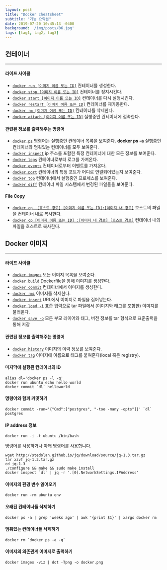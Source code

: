 ```yaml
---
layout: post
title: "Docker cheatsheet"
subtitle: "기능 요약본"
date: 2019-07-20 10:45:13 -0400
background: '/img/posts/06.jpg'
tags: [tag1, tag2, tag3]
---
```


## 컨테이너  
---
#### 라이프 사이클
* [`docker run [이미지 이름 또는 ID]`](http://docs.docker.io/en/latest/commandline/cli/#run) 컨테이너를 생성한다.
* [`docker stop [이미지 이름 또는 ID]`](http://docs.docker.io/en/latest/commandline/cli/#stop) 컨테이너를 정지시킨다.
* [`docker start [이미지 이름 또는 ID]`](http://docs.docker.io/en/latest/commandline/cli/#start) 컨테이너를 다시 실행시킨다.
* [`docker restart [이미지 이름 또는 ID]`](http://docs.docker.io/en/latest/commandline/cli/#restart) 컨테이너를 재가동한다.
* [`docker rm [이미지 이름 또는 ID]`](http://docs.docker.io/en/latest/commandline/cli/#rm) 컨테이너를 삭제한다.
* [`docker attach [이미지 이름 또는 ID]`](http://docs.docker.io/en/latest/commandline/cli/#attach) 실행중인 컨테이너에 접속한다.

#### 관련된 정보를 출력해주는 명령어
* [`docker ps`](http://docs.docker.io/en/latest/commandline/cli/#ps) 명령어는 실행중인 컨테이너 목록을 보여준다.
    __docker ps -a__ 실행중인 컨테이너와 멈춰있는 컨테이너를 모두 보여준다.
* [`docker inspect`](http://docs.docker.io/en/latest/commandline/cli/#inspect) ip 주소를 포함한 특정 컨테이너에 대한 모든 정보를 보여준다.
* [`docker logs`](http://docs.docker.io/en/latest/commandline/cli/#logs) 컨테이너로부터 로그를 가져온다.
* [`docker events`](http://docs.docker.io/en/latest/commandline/cli/#events) 컨테이너로부터 이벤트를 가져온다.
* [`docker port`](http://docs.docker.io/en/latest/commandline/cli/#port) 컨테이너의 특정 포트가 어디로 연결되어있는지 보여준다.
* [`docker top`](http://docs.docker.io/en/latest/commandline/cli/#top) 컨테이너에서 실행중인 프로세스를 보여준다.
* [`docker diff`](http://docs.docker.io/en/latest/commandline/cli/#diff) 컨테이너 파일 시스템에서 변경된 파일들을 보여준다.

#### File Copy
* [`docker cp  [호스트 경로] [이미지 이름 또는 ID]:[이미지 내 경로]`](http://docs.docker.io/en/latest/commandline/cli/#cp) 호스트의 파일을 컨테이너 내로 복사한다. 
* [`docker cp [이미지 이름 또는 ID] :[이미지 내 경로] [호스트 경로]`](http://docs.docker.io/en/latest/commandline/cli/#cp) 컨테이너 내의 파일을 호스트로 복사한다.  


## Docker 이미지
---
#### 라이프 사이클
* [`docker images`](http://docs.docker.io/en/latest/commandline/cli/#images) 모든 이미지 목록을 보여준다.
* [`docker build`](http://docs.docker.io/en/latest/commandline/cli/#build) Dockerfile을 통해 이미지를 생성한다.
* [`docker commit`](http://docs.docker.io/en/latest/commandline/cli/#commit) 컨테이너에서 이미지를 생성한다.
* [`docker rmi`](http://docs.docker.io/en/latest/commandline/cli/#rmi) 이미지를 삭제한다.
* [`docker insert`](http://docs.docker.io/en/latest/commandline/cli/#insert) URL에서 이미지로 파일을 집어넣는다.
* [`docker load -i`](http://docs.docker.io/en/latest/commandline/cli/#load) 표준 입력으로 tar 파일에서 (이미지와 태그를 포함한) 이미지를 불러온다.
* [`docker save -o`](http://docs.docker.io/en/latest/commandline/cli/#save) 모든 부모 레이어와 태그, 버전 정보를 tar 형식으로 표준출력을 통해 저장

#### 관련된 정보를 출력해주는 명령어
* [`docker history`](http://docs.docker.io/en/latest/commandline/cli/#history) 이미지의 이력 정보를 보여준다.
* [`docker tag`](http://docs.docker.io/en/latest/commandline/cli/#tag) 이미지에 이름으로 태그를 붙여준다(local 혹은 registry).

#### 마지막에 실행된 컨테이너의 ID
```
alias dl='docker ps -l -q'
docker run ubuntu echo hello world
docker commit `dl` helloworld
```
#### 명령어와 함께 커밋하기
```
docker commit -run='{"Cmd":["postgres", "-too -many -opts"]}' `dl` postgres
```
#### IP address 정보
```
docker run -i -t ubuntu /bin/bash
```
명령어를 사용하거나 아래 명령어를 사용합니다.
```
wget http://stedolan.github.io/jq/download/source/jq-1.3.tar.gz
tar xzvf jq-1.3.tar.gz
cd jq-1.3
./configure && make && sudo make install
docker inspect `dl` | jq -r '.[0].NetworkSettings.IPAddress'
```

#### 이미지의 환경 변수 읽어오기
```
docker run -rm ubuntu env
```
#### 오래된 컨테이너들 삭제하기
```
docker ps -a | grep 'weeks ago' | awk '{print $1}' | xargs docker rm
```
#### 멈춰있는 컨테이너들 삭제하기
```
docker rm `docker ps -a -q`
```
#### 이미지의 의존관계 이미지로 출력하기
```
docker images -viz | dot -Tpng -o docker.png
```
